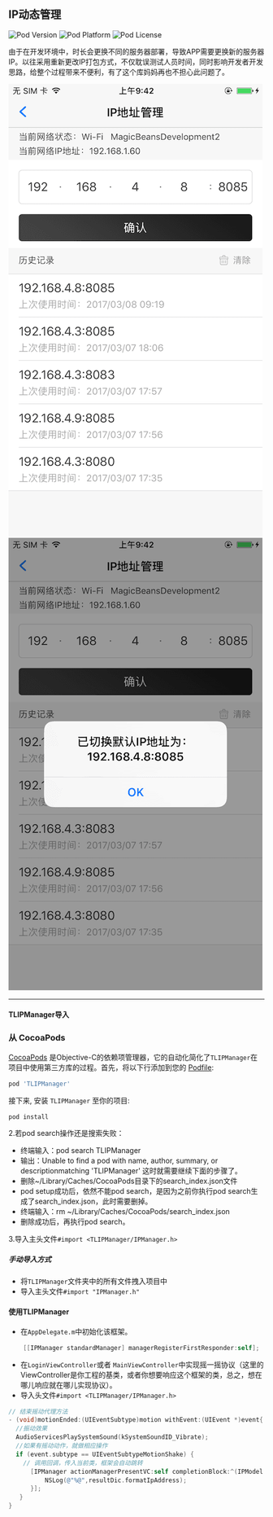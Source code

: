 ## IP动态管理

![Pod Version](https://img.shields.io/cocoapods/v/TLIPManager.svg?style=flat)
![Pod Platform](https://img.shields.io/cocoapods/p/TLIPManager.svg?style=flat)
![Pod License](https://img.shields.io/cocoapods/l/TLIPManager.svg?style=flat)

由于在开发环境中，时长会更换不同的服务器部署，导致APP需要更换新的服务器IP。以往采用重新更改IP打包方式，不仅耽误测试人员时间，同时影响开发者开发思路，给整个过程带来不便利，有了这个库妈妈再也不担心此问题了。

![Screenshots_Row1](Screen%20Shot%202017-03-08%20at%2009.42.00.png)
![Screenshots_Row1](Screen%20Shot%202017-03-08%20at%2009.42.11.png)

---

#### TLIPManager导入
### 从 CocoaPods

[CocoaPods](http://cocoapods.org) 是Objective-C的依赖项管理器，它的自动化简化了`TLIPManager`在项目中使用第三方库的过程。首先，将以下行添加到您的 [Podfile](http://guides.cocoapods.org/using/using-cocoapods.html):

```ruby
pod 'TLIPManager'
```
接下来, 安装 `TLIPManager` 至你的项目:

```ruby
pod install
```

2.若pod search操作还是搜索失败：
  - 终端输入：pod search TLIPManager<br>
  - 输出：Unable to find a pod with name, author, summary, or descriptionmatching 'TLIPManager' 这时就需要继续下面的步骤了。<br>
  - 删除~/Library/Caches/CocoaPods目录下的search_index.json文件<br>
  - pod setup成功后，依然不能pod search，是因为之前你执行pod search生成了search_index.json，此时需要删掉。<br>
  - 终端输入：rm ~/Library/Caches/CocoaPods/search_index.json<br>
  - 删除成功后，再执行pod search。

3.导入主头文件`#import <TLIPManager/IPManager.h>`

##### 手动导入方式
  - 将`TLIPManager`文件夹中的所有文件拽入项目中<br>
  - 导入主头文件`#import "IPManager.h"`

#### 使用TLIPManager
  - 在`AppDelegate.m`中初始化该框架。

``` Objective-c
    [[IPManager standardManager] managerRegisterFirstResponder:self];
```

  - 在`LoginViewController`或者 `MainViewController`中实现摇一摇协议（这里的ViewController是你工程的基类，或者你想要响应这个框架的类，总之，想在哪儿响应就在哪儿实现协议）。
  - 导入头文件`#import <TLIPManager/IPManager.h>`

``` Objective-c
// 结束摇动代理方法
- (void)motionEnded:(UIEventSubtype)motion withEvent:(UIEvent *)event{
  //振动效果
  AudioServicesPlaySystemSound(kSystemSoundID_Vibrate);
  //如果有摇动动作，就做相应操作
  if (event.subtype == UIEventSubtypeMotionShake) {
    // 调用回调，传入当前类，框架会自动跳转
      [IPManager actionManagerPresentVC:self completionBlock:^(IPModel *resultDic) {
          NSLog(@"%@",resultDic.formatIpAddress);
      }];
   }
}
```
